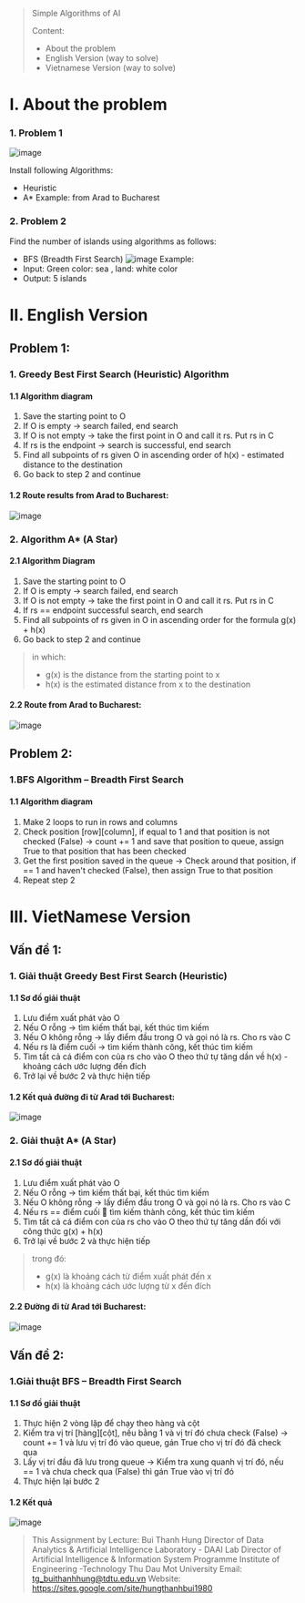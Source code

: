 > Simple Algorithms of AI
>
> Content:
>- About the problem
>- English Version (way to solve)
>- Vietnamese Version (way to solve)
# I. About the problem
### 1. Problem 1
![image](https://user-images.githubusercontent.com/58379925/219711391-6c33783f-d12a-4694-a4b9-56a5833b3f04.png)

Install following Algorithms: 
- Heuristic
- A* 
Example: from Arad to Bucharest 

### 2. Problem 2
Find the number of islands using algorithms as follows: 
- BFS (Breadth First Search)
![image](https://user-images.githubusercontent.com/58379925/219710344-148e3383-ef64-4254-b25a-ea3523b46e55.png)
Example:
- Input: Green color: sea , land: white color 
- Output: 5 islands


# II. English Version
## Problem 1:
### 1. Greedy Best First Search (Heuristic) Algorithm
#### 1.1 Algorithm diagram
1. Save the starting point to O
2. If O is empty -> search failed, end search
3. If O is not empty -> take the first point in O and call it rs. Put rs in C
4. If rs is the endpoint -> search is successful, end search
5. Find all subpoints of rs given O in ascending order of h(x) - estimated distance to the destination
6. Go back to step 2 and continue

#### 1.2 Route results from Arad to Bucharest:
![image](https://user-images.githubusercontent.com/58379925/219714181-4a5564ed-b57e-4c93-ae5d-1458fa37334a.png)

### 2. Algorithm A* (A Star)
#### 2.1 Algorithm Diagram
1. Save the starting point to O
2. If O is empty -> search failed, end search
3. If O is not empty -> take the first point in O and call it rs. Put rs in C
4. If rs == endpoint successful search, end search
5. Find all subpoints of rs given in O in ascending order for the formula g(x) + h(x)
6. Go back to step 2 and continue
>in which:
>- g(x) is the distance from the starting point to x
>- h(x) is the estimated distance from x to the destination

#### 2.2 Route from Arad to Bucharest:
![image](https://user-images.githubusercontent.com/58379925/219714333-67a1e267-069e-46f3-b5da-243a29472a49.png)

## Problem 2:
### 1.BFS Algorithm – Breadth First Search
#### 1.1 Algorithm diagram
1. Make 2 loops to run in rows and columns
2. Check position [row][column], if equal to 1 and that position is not checked (False) -> count += 1 and save that position to queue, assign True to that position that has been checked
3. Get the first position saved in the queue -> Check around that position, if == 1 and haven't checked (False), then assign True to that position
4. Repeat step 2


# III. VietNamese Version
## Vấn đề 1:
### 1. Giải thuật Greedy Best First Search (Heuristic)	
#### 1.1 Sơ đồ giải thuật
1. Lưu điểm xuất phát vào O
2. Nếu O rỗng -> tìm kiếm thất bại, kết thúc tìm kiếm
3. Nếu O không rỗng -> lấy điểm đầu trong O và gọi nó là rs. Cho rs vào C
4. Nếu rs là điểm cuối -> tìm kiếm thành công, kết thúc tìm kiếm
5. Tìm tất cả cá điểm con của rs cho vào O theo thứ tự tăng dần về h(x) - khoảng cách ước lượng đến đích 
6. Trở lại về bước 2 và thực hiện tiếp

#### 1.2 Kết quả đường đi từ Arad tới Bucharest:
![image](https://user-images.githubusercontent.com/58379925/219714181-4a5564ed-b57e-4c93-ae5d-1458fa37334a.png)

### 2. Giải thuật A* (A Star)
#### 2.1 Sơ đồ giải thuật
1. Lưu điểm xuất phát vào O
2. Nếu O rỗng -> tìm kiếm thất bại, kết thúc tìm kiếm
3. Nếu O không rỗng -> lấy điểm đầu trong O và gọi nó là rs. Cho rs vào C
4. Nếu rs == điểm cuối  tìm kiếm thành công, kết thúc tìm kiếm
5. Tìm tất cả cá điểm con của rs cho vào O theo thứ tự tăng dần đối với công thức g(x) + h(x)
6. Trở lại về bước 2 và thực hiện tiếp
>trong đó:
>- g(x) là khoảng cách từ điểm xuất phát đến x
>- h(x) là khoảng cách ước lượng từ x đến đích

#### 2.2 Đường đi từ Arad tới Bucharest:
![image](https://user-images.githubusercontent.com/58379925/219714333-67a1e267-069e-46f3-b5da-243a29472a49.png)

## Vấn đề 2:
### 1.Giải thuật BFS – Breadth First Search	
#### 1.1 Sơ đồ giải thuật 
1. Thực hiện 2 vòng lặp để chạy theo hàng và cột
2. Kiểm tra vị trí [hàng][cột], nếu bằng 1 và vị trí đó chưa check (False) -> count += 1 và lưu vị trí đó vào queue, gán True cho vị trí đó đã check qua
3. Lấy vị trí đầu đã lưu trong queue -> Kiểm tra xung quanh vị trí đó, nếu == 1 và chưa check qua (False) thì gán True vào vị trí đó
4. Thực hiện lại bước 2

#### 1.2 Kết quả
![image](https://user-images.githubusercontent.com/58379925/219713880-c155db59-936c-41e1-a0bd-4a833b8de1aa.png)

> This Assignment by Lecture: Bui Thanh Hung 
> Director of Data Analytics & Artificial Intelligence Laboratory - DAAI Lab  Director of Artificial Intelligence & Information System Programme  Institute of Engineering -Technology 
> Thu Dau Mot University 
> Email: tg_buithanhhung@tdtu.edu.vn 
> Website: https://sites.google.com/site/hungthanhbui1980 
